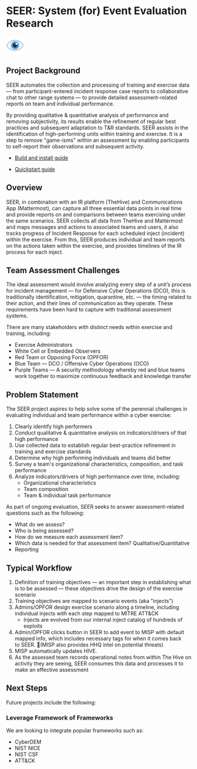 # SEER: System (for) Event Evaluation Research

![](docs/images/icon.png)

## Project Background

SEER automates the collection and processing of training and exercise data — from participant-entered incident response case reports to collaborative chat to other range systems — to provide detailed assessment-related reports on team and individual performance.

By providing qualitative & quantitative analysis of performance and removing subjectivity, its results enable the refinement of regular best practices and subsequent adaptation to T&R standards. SEER assists in the identification of high-performing units within training and exercise. It is a step to remove "game-isms" within an assessment by enabling participants to self-report their observations and subsequent activity.

- [Build and install guide](docs/install.md)

- [Quickstart guide](docs/quickstart.md)

## Overview

SEER, in combination with an IR platform (TheHive) and Communications App (Mattermost), can capture all three essential data points in real time and provide reports on and comparisons between teams exercising under the same scenarios. SEER collects all data from TheHive and Mattermost and maps messages and actions to associated teams and users, it also tracks progress of Incident Response for each scheduled inject (incident) within the exercise. From this, SEER produces individual and team reports on the actions taken within the exercise, and provides timelines of the IR process for each inject.

## Team Assessment Challenges

The ideal assessment would involve analyzing every step of a unit’s process for incident management — for Defensive Cyber Operations (DCO), this is traditionally identification, mitigation, quarantine, etc. — the timing related to their action, and their lines of communication as they operate. These requirements have been hard to capture with traditional assessment systems.

There are many stakeholders with distinct needs within exercise and training, including:

- Exercise Administrators
- White Cell or Embedded Observers
- Red Team or Opposing Force (OPFOR)
- Blue Team — DCO / Offensive Cyber Operations (OCO)
- Purple Teams — A security methodology whereby red and blue teams work together to maximize continuous feedback and knowledge transfer

## Problem Statement

The SEER project aspires to help solve some of the perennial challenges in evaluating individual and team performance within a cyber exercise:

1. Clearly identify high performers
2. Conduct qualitative & quantitative analysis on indicators/drivers of that high performance
3. Use collected data to establish regular best-practice refinement in training and exercise standards
4. Determine why high performing individuals and teams did better
5. Survey a team's organizational characteristics, composition, and task performance
6. Analyze indicators/drivers of high performance over time, including:
   - Organizational characteristics
   - Team composition
   - Team & individual task performance

As part of ongoing evaluation, SEER seeks to answer assessment-related questions such as the following:

- What do we assess?
- Who is being assessed?
- How do we measure each assessment item?
- Which data is needed for that assessment item? Qualitative/Quantitative
- Reporting

## Typical Workflow

1. Definition of training objectives — an important step in establishing what is to be assessed — these objectives drive the design of the exercise scenario
2. Training objectives are mapped to scenario events (aka "injects")
3. Admins/OPFOR design exercise scenario along a timeline, including individual injects with each step mapped to MITRE ATT&CK
   - Injects are evolved from our internal inject catalog of hundreds of exploits
4. Admin/OPFOR clicks button in SEER to add event to MISP with default mapped info, which includes necessary tags for when it comes back to SEER. (MISP also provides HHQ intel on potential threats)
5. MISP automatically updates HIVE.
6. As the assessed team records operational notes from within The Hive on activity they are seeing, SEER consumes this data and processes it to make an effective assessment

## Next Steps

Future projects include the following:

### Leverage Framework of Frameworks

We are looking to integrate popular frameworks such as:

- CyberDEM
- NIST NICE
- NIST CSF
- ATT&CK
